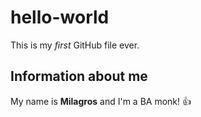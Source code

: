 # hello-world
This is my *first* GitHub file ever.
## Information about me
My name is **Milagros** and I'm a BA monk!
:+1: 
